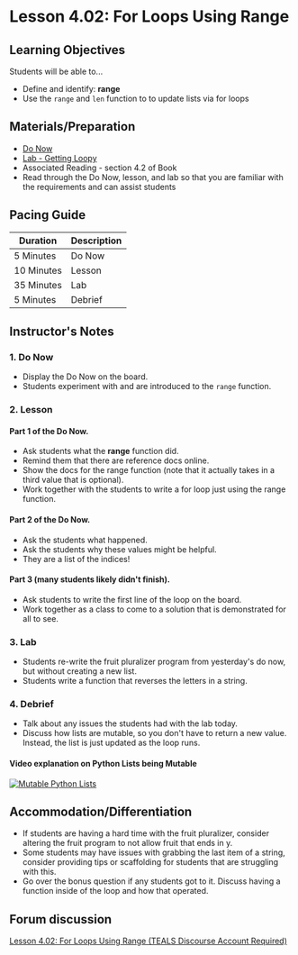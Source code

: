 # Lesson 4.02: For Loops Using Range

## Learning Objectives
Students will be able to... 
* Define and identify: **range**
* Use the `range` and `len` function to to update lists via for loops

## Materials/Preparation
* [Do Now]
* [Lab - Getting Loopy]
* Associated Reading - section 4.2 of Book
* Read through the Do Now, lesson, and lab so that you are familiar with the requirements and can assist students

## Pacing Guide
| **Duration**   | **Description** |
| ---------- | ----------- |
| 5 Minutes  | Do Now      |
| 10 Minutes | Lesson      |
| 35 Minutes | Lab         |
| 5 Minutes | Debrief     |

## Instructor's Notes

### 1. Do Now
* Display the Do Now on the board.
* Students experiment with and are introduced to the `range` function. 

### 2. Lesson

#### Part 1 of the Do Now. 
* Ask students what the **range** function did. 
* Remind them that there are reference docs online. 
* Show the docs for the range function (note that it actually takes in a third value that is optional). 
* Work together with the students to write a for loop just using the range function. 

#### Part 2 of the Do Now. 
* Ask the students what happened. 
* Ask the students why these values might be helpful. 
* They are a list of the indices!

#### Part 3 (many students likely didn't finish). 
* Ask students to write the first line of the loop on the board. 
* Work together as a class to come to a solution that is demonstrated for all to see. 

### 3. Lab
* Students re-write the fruit pluralizer program from yesterday's do now, but without creating a new list.
* Students write a function that reverses the letters in a string.

### 4. Debrief
* Talk about any issues the students had with the lab today. 
* Discuss how lists are mutable, so you don't have to return a new value. Instead, the list is just updated as the loop runs. 

#### Video explanation on Python Lists being Mutable
	
[![Mutable Python Lists](https://img.youtube.com/vi/_y3PqL4lIzw/0.jpg)](https://youtu.be/_y3PqL4lIzw?t=181)

## Accommodation/Differentiation
* If students are having a hard time with the fruit pluralizer, consider altering the fruit program to not allow fruit that ends in y.
* Some students may have issues with grabbing the last item of a string, consider providing tips or scaffolding for students that are struggling with this. 
* Go over the bonus question if any students got to it. Discuss having a function inside of the loop and how that operated. 


## Forum discussion
[Lesson 4.02: For Loops Using Range (TEALS Discourse Account Required)](https://forums.tealsk12.org/c/unit-4-looping/lesson-4-02-for-loops-nested-loops)

[Do Now]: do_now.md
[Lab - Getting Loopy]: lab.md
